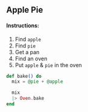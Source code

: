 ## Apple Pie

#### Instructions:

1. Find `apple`
2. Find `pie`
3. Get a pan
4. Find an oven
5. Put `apple` & `pie` in the oven

```elixir
def bake() do
  mix = @pie + @apple

  mix
  |> Oven.bake
end
```
